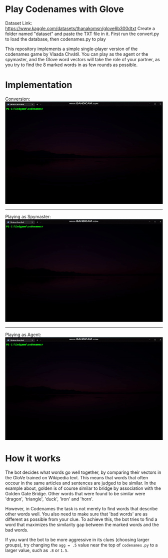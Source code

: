 Play Codenames with Glove
=========================

Dataset Link: https://www.kaggle.com/datasets/thanakomsn/glove6b300dtxt
Create a folder named "dataset" and paste the TXT file in it.
First run the convert.py to load the database, then codenames.py to play

This repository implements a simple single-player version of the codenames game
by Vlaada Chvátil.
You can play as the agent or the spymaster, and the Glove word vectors will
take the role of your partner, as you try to find the 8 marked words in as few
rounds as possible.


Implementation
============
Conversion:
![Conversion Gif](images/convert.gif)
___
Playing as Spymaster:
![Spymaster Gif](images/spymaster.gif)
___
Playing as Agent:
![Agent Gif](images/agent.gif)

How it works
============
The bot decides what words go well together, by comparing their vectors in the GloVe trained on Wikipedia text.
This means that words that often occour in the same articles and sentences are judged to be similar.
In the example about, golden is of course similar to bridge by association with the Golden Gate Bridge.
Other words that were found to be similar were 'dragon', 'triangle', 'duck', 'iron' and 'horn'.

However, in Codenames the task is not merely to find words that describe other words well.
You also need to make sure that 'bad words' are as different as possible from your clue.
To achieve this, the bot tries to find a word that maximizes the similarity gap between the marked words and the bad words.

If you want the bot to be more aggressive in its clues (choosing larger groups), try changing the `agg = .5` value near the top of `codenames.py` to a larger value, such as `.8` or `1.5`. 
